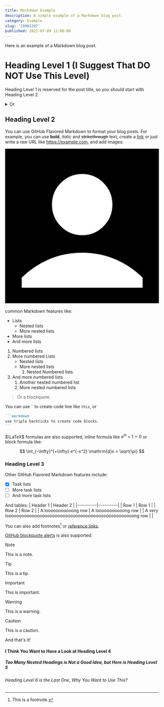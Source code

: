 ```yaml
---
title: Markdown Example
description: A simple example of a Markdown blog post.
category: Example
slug: '19981207'
published: 2021-07-09 12:00:00
---
```


Here is an example of a Markdown blog post.

# Heading Level 1 (I Suggest That DO NOT Use This Level)

Heading Level 1 is reserved for the post title, so you should start with Heading Level 2.

<details>
  <summary>Or</summary>
  <p>
    Add <code>import remarkHeadingShift from './src/plugins/remark-heading-shift.mjs';</code> to the top of <code>astro.config.mjs</code> and uncomment the first line of the <code>remarkPlugins</code> array, then you can use Heading Level 1 as a regular heading in your blog posts.
  </p>
</details>

## Heading Level 2

You can use GitHub Flavored Markdown to format your blog posts. For example, you can use **bold**, _italic_ and ~~strikethrough~~ text, create a [link](https://example.com) or just write a raw URL like https://example.com, and add images:

![Example Image](../../assets/img/avatar.jpg)

common Markdown features like:

- Lists
  - Nested lists
  - More nested lists
- More lists
- And more lists

1. Numbered lists
2. More numbered Lists
   - Nested lists
   - More nested lists
     1. Nested Numbered lists
3. And more numbered lists
   1. Another nested numbered list
   2. More nested numbered lists

> Or a blockquote.

You can use <code>\`</code> to create code line like `this`, or

````markdown
```markdown
use triple backticks to create code blocks.
```
````

$\LaTeX$ formulas are also supported, inline formula like $e^{i\pi} + 1 = 0$ or block formula like:

$$
 \int_{-\infty}^{+\infty} e^{-x^2} \mathrm{d}x = \sqrt{\pi}
$$

### Heading Level 3

Other GitHub Flavored Markdown features include:

- [x] Task lists
- [ ] More task lists
- [ ] And more task lists

And tables:
| Header 1 | Header 2 |
|----------|----------|
| Row 1 | Row 1 |
| Row 2 | Row 2 |
| A looooooooooong row | A looooooooooong row |
| A very loooooooooooooooooooooooooooooooooooooooooooooooooong row | |

You can also add footnotes[^1] or [reference links][1].

[^1]: This is a footnote.

[1]: https://example.com

[GitHub blockquote alerts](https://github.com/orgs/community/discussions/16925) is also supported:

> [!NOTE]
> This is a note.

> [!TIP]
> This is a tip.

> [!IMPORTANT]
> This is important.

> [!WARNING]
> This is a warning.

> [!CAUTION]
> This is a caution.

And that's it!

#### I Think You Want to Have a Look at Heading Level 4

##### Too Many Nested Headings is Not a Good Idea, but Here is Heading Level 5

###### Heading Level 6 is the Last One, Why You Want to Use This?
